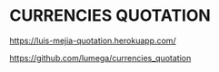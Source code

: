 # CURRENCIES QUOTATION

https://luis-mejia-quotation.herokuapp.com/

https://github.com/lumega/currencies_quotation